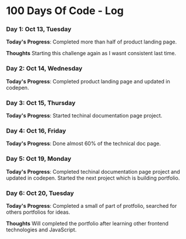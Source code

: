 # 100 Days Of Code - Log

### Day 1: Oct 13, Tuesday

**Today's Progress**: Completed more than half of product landing page.

**Thoughts** Starting this challenge again as I wasnt consistent last time.

### Day 2: Oct 14, Wednesday

**Today's Progress**: Completed product landing page and updated in codepen.

### Day 3: Oct 15, Thursday

**Today's Progress**: Started techinal documentation page project.

### Day 4: Oct 16, Friday

**Today's Progress**: Done almost 60% of the technical doc page.

### Day 5: Oct 19, Monday

**Today's Progress**: Completed techinal documentation page project and updated in codepen. Started the next project which is building portfolio.

### Day 6: Oct 20, Tuesday

**Today's Progress**: Completed a small of part of protfolio, searched for others portfolios for ideas.

**Thoughts** Will completed the portfolio after learning other frontend technologies and JavaScript.
